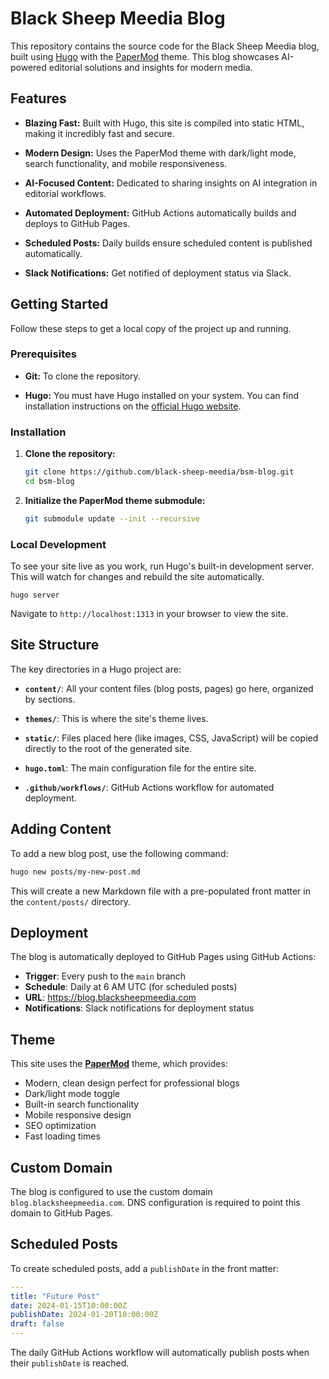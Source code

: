 # Black Sheep Meedia Blog

This repository contains the source code for the Black Sheep Meedia blog, built using [Hugo](https://gohugo.io/) with the [PaperMod](https://github.com/adityatelange/hugo-PaperMod) theme. This blog showcases AI-powered editorial solutions and insights for modern media.

## Features

* **Blazing Fast:** Built with Hugo, this site is compiled into static HTML, making it incredibly fast and secure.

* **Modern Design:** Uses the PaperMod theme with dark/light mode, search functionality, and mobile responsiveness.

* **AI-Focused Content:** Dedicated to sharing insights on AI integration in editorial workflows.

* **Automated Deployment:** GitHub Actions automatically builds and deploys to GitHub Pages.

* **Scheduled Posts:** Daily builds ensure scheduled content is published automatically.

* **Slack Notifications:** Get notified of deployment status via Slack.

## Getting Started

Follow these steps to get a local copy of the project up and running.

### Prerequisites

* **Git:** To clone the repository.

* **Hugo:** You must have Hugo installed on your system. You can find installation instructions on the [official Hugo website](https://gohugo.io/getting-started/installing/).

### Installation

1.  **Clone the repository:**

    ```bash
    git clone https://github.com/black-sheep-meedia/bsm-blog.git
    cd bsm-blog
    ```

2.  **Initialize the PaperMod theme submodule:**

    ```bash
    git submodule update --init --recursive
    ```

### Local Development

To see your site live as you work, run Hugo's built-in development server. This will watch for changes and rebuild the site automatically.

```
hugo server
```

Navigate to `http://localhost:1313` in your browser to view the site.

## Site Structure

The key directories in a Hugo project are:

* **`content/`**: All your content files (blog posts, pages) go here, organized by sections.

* **`themes/`**: This is where the site's theme lives.

* **`static/`**: Files placed here (like images, CSS, JavaScript) will be copied directly to the root of the generated site.

* **`hugo.toml`**: The main configuration file for the entire site.

* **`.github/workflows/`**: GitHub Actions workflow for automated deployment.

## Adding Content

To add a new blog post, use the following command:

```bash
hugo new posts/my-new-post.md
```

This will create a new Markdown file with a pre-populated front matter in the `content/posts/` directory.

## Deployment

The blog is automatically deployed to GitHub Pages using GitHub Actions:

- **Trigger**: Every push to the `main` branch
- **Schedule**: Daily at 6 AM UTC (for scheduled posts)
- **URL**: https://blog.blacksheepmeedia.com
- **Notifications**: Slack notifications for deployment status

## Theme

This site uses the **[PaperMod](https://github.com/adityatelange/hugo-PaperMod)** theme, which provides:

- Modern, clean design perfect for professional blogs
- Dark/light mode toggle
- Built-in search functionality
- Mobile responsive design
- SEO optimization
- Fast loading times

## Custom Domain

The blog is configured to use the custom domain `blog.blacksheepmeedia.com`. DNS configuration is required to point this domain to GitHub Pages.

## Scheduled Posts

To create scheduled posts, add a `publishDate` in the front matter:

```yaml
---
title: "Future Post"
date: 2024-01-15T10:00:00Z
publishDate: 2024-01-20T10:00:00Z
draft: false
---
```

The daily GitHub Actions workflow will automatically publish posts when their `publishDate` is reached.

